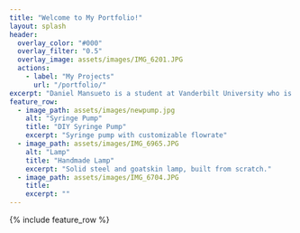```yaml
---
title: "Welcome to My Portfolio!"
layout: splash
header:
  overlay_color: "#000"
  overlay_filter: "0.5"
  overlay_image: assets/images/IMG_6201.JPG
  actions:
    - label: "My Projects"
      url: "/portfolio/"
excerpt: "Daniel Mansueto is a student at Vanderbilt University who is passionate about building things. This website documents all of his different projects."
feature_row:
  - image_path: assets/images/newpump.jpg
    alt: "Syringe Pump"
    title: "DIY Syringe Pump"
    excerpt: "Syringe pump with customizable flowrate"
  - image_path: assets/images/IMG_6965.JPG
    alt: "Lamp"
    title: "Handmade Lamp"
    excerpt: "Solid steel and goatskin lamp, built from scratch."
  - image_path: assets/images/IMG_6704.JPG
    title: 
    excerpt: ""
---
```


{% include feature_row %}
